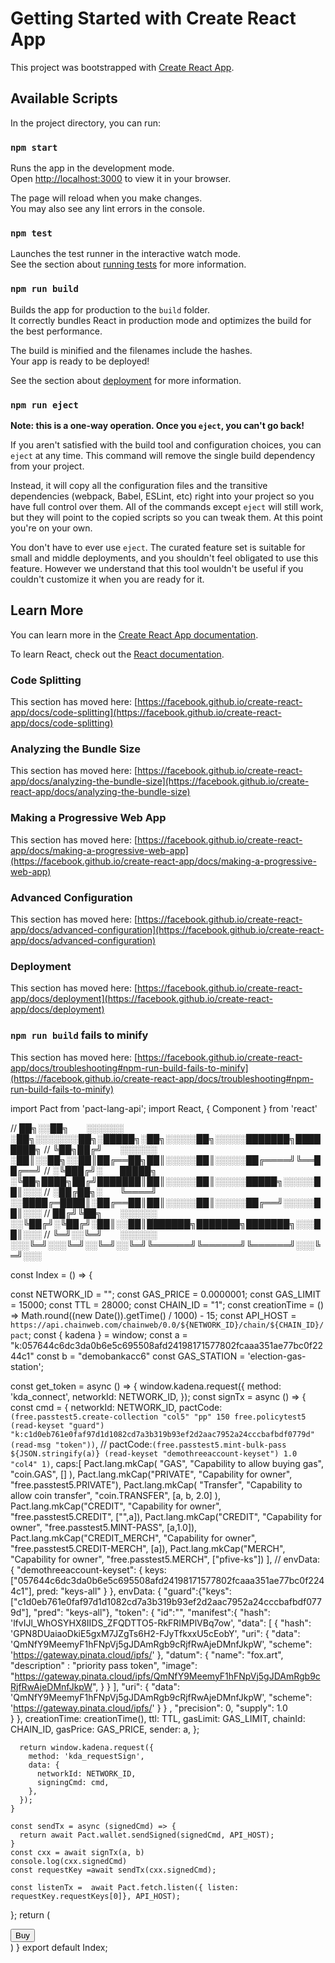 # Getting Started with Create React App

This project was bootstrapped with [Create React App](https://github.com/facebook/create-react-app).

## Available Scripts

In the project directory, you can run:

### `npm start`

Runs the app in the development mode.\
Open [http://localhost:3000](http://localhost:3000) to view it in your browser.

The page will reload when you make changes.\
You may also see any lint errors in the console.

### `npm test`

Launches the test runner in the interactive watch mode.\
See the section about [running tests](https://facebook.github.io/create-react-app/docs/running-tests) for more information.

### `npm run build`

Builds the app for production to the `build` folder.\
It correctly bundles React in production mode and optimizes the build for the best performance.

The build is minified and the filenames include the hashes.\
Your app is ready to be deployed!

See the section about [deployment](https://facebook.github.io/create-react-app/docs/deployment) for more information.

### `npm run eject`

**Note: this is a one-way operation. Once you `eject`, you can't go back!**

If you aren't satisfied with the build tool and configuration choices, you can `eject` at any time. This command will remove the single build dependency from your project.

Instead, it will copy all the configuration files and the transitive dependencies (webpack, Babel, ESLint, etc) right into your project so you have full control over them. All of the commands except `eject` will still work, but they will point to the copied scripts so you can tweak them. At this point you're on your own.

You don't have to ever use `eject`. The curated feature set is suitable for small and middle deployments, and you shouldn't feel obligated to use this feature. However we understand that this tool wouldn't be useful if you couldn't customize it when you are ready for it.

## Learn More

You can learn more in the [Create React App documentation](https://facebook.github.io/create-react-app/docs/getting-started).

To learn React, check out the [React documentation](https://reactjs.org/).

### Code Splitting

This section has moved here: [https://facebook.github.io/create-react-app/docs/code-splitting](https://facebook.github.io/create-react-app/docs/code-splitting)

### Analyzing the Bundle Size

This section has moved here: [https://facebook.github.io/create-react-app/docs/analyzing-the-bundle-size](https://facebook.github.io/create-react-app/docs/analyzing-the-bundle-size)

### Making a Progressive Web App

This section has moved here: [https://facebook.github.io/create-react-app/docs/making-a-progressive-web-app](https://facebook.github.io/create-react-app/docs/making-a-progressive-web-app)

### Advanced Configuration

This section has moved here: [https://facebook.github.io/create-react-app/docs/advanced-configuration](https://facebook.github.io/create-react-app/docs/advanced-configuration)

### Deployment

This section has moved here: [https://facebook.github.io/create-react-app/docs/deployment](https://facebook.github.io/create-react-app/docs/deployment)

### `npm run build` fails to minify

This section has moved here: [https://facebook.github.io/create-react-app/docs/troubleshooting#npm-run-build-fails-to-minify](https://facebook.github.io/create-react-app/docs/troubleshooting#npm-run-build-fails-to-minify)




import Pact from 'pact-lang-api';
import React, { Component } from 'react'





// ██╗░░██╗  ░░░░░░  ░██╗░░░░░░░██╗░█████╗░██╗░░░░░██╗░░░░░███████╗████████╗
// ╚██╗██╔╝  ░░░░░░  ░██║░░██╗░░██║██╔══██╗██║░░░░░██║░░░░░██╔════╝╚══██╔══╝
// ░╚███╔╝░  █████╗  ░╚██╗████╗██╔╝███████║██║░░░░░██║░░░░░█████╗░░░░░██║░░░
// ░██╔██╗░  ╚════╝  ░░████╔═████║░██╔══██║██║░░░░░██║░░░░░██╔══╝░░░░░██║░░░
// ██╔╝╚██╗  ░░░░░░  ░░╚██╔╝░╚██╔╝░██║░░██║███████╗███████╗███████╗░░░██║░░░
// ╚═╝░░╚═╝  ░░░░░░  ░░░╚═╝░░░╚═╝░░╚═╝░░╚═╝╚══════╝╚══════╝╚══════╝░░░╚═╝░░░


const Index = () => {

  const NETWORK_ID = "";
  const GAS_PRICE = 0.0000001;
  const GAS_LIMIT = 15000;
  const TTL = 28000;
  const CHAIN_ID = "1";
  const creationTime = () => Math.round((new Date()).getTime() / 1000) - 15;
  const API_HOST = `https://api.chainweb.com/chainweb/0.0/${NETWORK_ID}/chain/${CHAIN_ID}/pact`;
  const { kadena } = window;
  const a = "k:057644c6dc3da0b6e5c695508afd24198171577802fcaaa351ae77bc0f2244c1"
  const b = "demobankacc6"
  const GAS_STATION = 'election-gas-station';

  const get_token = async () => {
    window.kadena.request({
      method: 'kda_connect',
      networkId: NETWORK_ID,
    });
    const signTx = async () => {
      const cmd = {
        networkId: NETWORK_ID,
      pactCode: `(free.passtest5.create-collection "col5" "pp" 150 free.policytest5 (read-keyset "guard") "k:c1d0eb761e0faf97d1d1082cd7a3b319b93ef2d2aac7952a24cccbafbdf0779d" (read-msg "token"))`,
        // pactCode:`(free.passtest5.mint-bulk-pass  ${JSON.stringify(a)} (read-keyset "demothreeaccount-keyset") 1.0 "col4" 1)`,
        caps:[
          Pact.lang.mkCap(
            "GAS",
            "Capability to allow buying gas",
            "coin.GAS",
            []
          ),
          Pact.lang.mkCap("PRIVATE",
           "Capability for owner", "free.passtest5.PRIVATE"),
           Pact.lang.mkCap(
            "Transfer",
            "Capability to allow coin transfer",
            "coin.TRANSFER",
            [a, b, 2.0]
          ),
          Pact.lang.mkCap("CREDIT",
           "Capability for owner", "free.passtest5.CREDIT",
            ["",a]),
          Pact.lang.mkCap("CREDIT",
            "Capability for owner", "free.passtest5.MINT-PASS",
             [a,1.0]),
          Pact.lang.mkCap("CREDIT_MERCH",
            "Capability for owner", "free.passtest5.CREDIT-MERCH",
             [a]),
          Pact.lang.mkCap("MERCH",
           "Capability for owner", "free.passtest5.MERCH",
            ["pfive-ks"])
        ],
        // envData: { "demothreeaccount-keyset": { keys: ["057644c6dc3da0b6e5c695508afd24198171577802fcaaa351ae77bc0f2244c1"], pred: "keys-all" } },
        envData:
          {
            "guard":{"keys": ["c1d0eb761e0faf97d1d1082cd7a3b319b93ef2d2aac7952a24cccbafbdf0779d"], "pred": "keys-all"},
            "token":
            {
             "id":"",
             "manifest":{
                "hash": 'lfvIJl_WhOSYHX8IIDS_ZFQDTTO5-RkFRIMPlVBq7ow',
                "data": [
                  {
                    "hash": 'GPN8DUaiaoDkiE5gxM7JZgTs6H2-FJyTfkxxU5cEobY',
                    "uri": {
                      "data": 'QmNfY9MeemyF1hFNpVj5gJDAmRgb9cRjfRwAjeDMnfJkpW',
                      "scheme": 'https://gateway.pinata.cloud/ipfs/'
                    },
                    "datum": {
                      "name": "fox.art",
                      "description" : "priority pass token",
                      "image": "https://gateway.pinata.cloud/ipfs/QmNfY9MeemyF1hFNpVj5gJDAmRgb9cRjfRwAjeDMnfJkpW",
                      }
                  }
                ],
                "uri": {
                  "data": 'QmNfY9MeemyF1hFNpVj5gJDAmRgb9cRjfRwAjeDMnfJkpW',
                  "scheme": 'https://gateway.pinata.cloud/ipfs/'
                }  } ,
             "precision": 0,
             "supply": 1.0       
             }
    },
        creationTime: creationTime(),
        ttl: TTL,
        gasLimit: GAS_LIMIT,
        chainId: CHAIN_ID,
        gasPrice: GAS_PRICE,
        sender: a,
      };
      
      return window.kadena.request({
        method: 'kda_requestSign',
        data: {
          networkId: NETWORK_ID,
          signingCmd: cmd,
        },
      });
    }

    const sendTx = async (signedCmd) => {
      return await Pact.wallet.sendSigned(signedCmd, API_HOST);
    }
    const cxx = await signTx(a, b)
    console.log(cxx.signedCmd)
    const requestKey =await sendTx(cxx.signedCmd);
    
    const listenTx =  await Pact.fetch.listen({ listen: requestKey.requestKeys[0]}, API_HOST);
    

  
  };
  return (
    <div>
      <button onClick={get_token}>Buy</button>
    </div>
  )
}
export default Index;